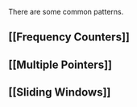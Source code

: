 There are some common patterns.

## [[Frequency Counters]]

## [[Multiple Pointers]]

## [[Sliding Windows]]



